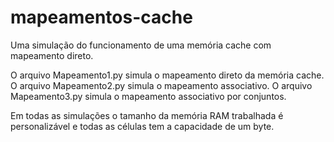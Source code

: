 # mapeamentos-cache
Uma simulação do funcionamento de uma memória cache com mapeamento direto.

O arquivo Mapeamento1.py simula o mapeamento direto da memória cache. O arquivo Mapeamento2.py simula o mapeamento associativo. O arquivo Mapeamento3.py
simula o mapeamento associativo por conjuntos.

Em todas as simulações o tamanho da memória RAM trabalhada é personalizável e todas as células tem a capacidade de um byte.
